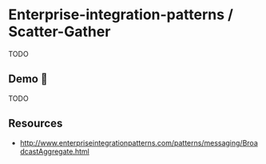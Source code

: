# Enterprise-integration-patterns / Scatter-Gather

TODO

## Demo 🎉

TODO

## Resources

* <http://www.enterpriseintegrationpatterns.com/patterns/messaging/BroadcastAggregate.html>
